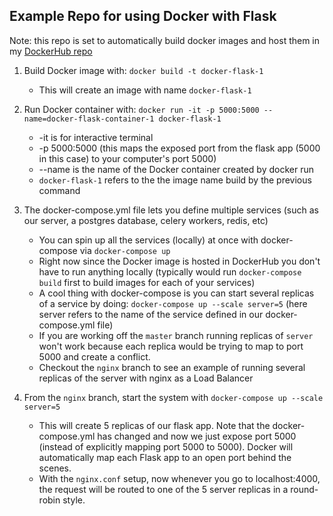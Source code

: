 ## Example Repo for using Docker with Flask

Note: this repo is set to automatically build docker images and host them in my [DockerHub repo](https://hub.docker.com/r/leepuppychow/docker-flask-example)

1. Build Docker image with: `docker build -t docker-flask-1`
    * This will create an image with name `docker-flask-1`
2. Run Docker container with: `docker run -it -p 5000:5000 --name=docker-flask-container-1 docker-flask-1`
    * -it is for interactive terminal
    * -p 5000:5000 (this maps the exposed port from the flask app (5000 in this case) to your computer's port 5000)
    * --name is the name of the Docker container created by docker run
    * `docker-flask-1` refers to the the image name build by the previous command

3. The docker-compose.yml file lets you define multiple services (such as our server, a postgres database, celery workers, redis, etc)
    * You can spin up all the services (locally) at once with docker-compose via `docker-compose up`
    * Right now since the Docker image is hosted in DockerHub you don't have to run anything locally (typically would run `docker-compose build` first to build images for each of your services)
    * A cool thing with docker-compose is you can start several replicas of a service by doing: `docker-compose up --scale server=5` (here server refers to the name of the service defined in our docker-compose.yml file)
    * If you are working off the `master` branch running replicas of `server` won't work because each replica would be trying to map to port 5000 and create a conflict.
    * Checkout the `nginx` branch to see an example of running several replicas of the server with nginx as a Load Balancer

4. From the `nginx` branch, start the system with `docker-compose up --scale server=5`
    * This will create 5 replicas of our flask app. Note that the docker-compose.yml has changed and now we just expose port 5000 (instead of explicitly mapping port 5000 to 5000). Docker will automatically map each Flask app to an open port behind the scenes.
    * With the `nginx.conf` setup, now whenever you go to localhost:4000, the request will be routed to one of the 5 server replicas in a round-robin style. 

